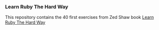 ### Learn Ruby The Hard Way
This repository contains the 40 first exercises from Zed Shaw book [Learn
Ruby The Hard Way](https://learnrubythehardway.org/book/)

